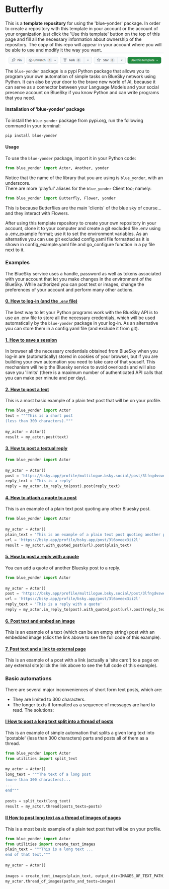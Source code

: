 # Butterfly
This is a **template repository** for using the 'blue-yonder' package. In order to create a repository with this template in your account or the account of your organization just click the 'Use this template' button on the top of this page and fill all the necessary information about ownership of the repository. The copy of this repo will appear in your account where you will be able to use and modify it the way you want.
![image description](./pictures/use_template.png)
<br>The `blue-yonder` package is a pypi Python package that allows you to program your own automation of simple tasks on BlueSky network using Python. It can also be your door to the brave new world of AI, because it can serve as a connector between your Language Models and your social presence account on BlueSky if you know Python and can write programs that you need.

#### Installation of 'blue-yonder' package
To install the `blue-yonder` package from pypi.org, run the following command in your terminal:
```Bash
pip install blue-yonder 
```

#### Usage
To use the `blue-yonder` package, import it in your Python code:
```Python
from blue_yonder import Actor, Another, yonder
```
Notice that the name of the library that you are using is `blue_yonder`, with an underscore.
<br>There are more 'playful' aliases for the `blue_yonder` Client too; namely:
```Python
from blue_yonder import Butterfly, Flower, yonder
```
This is because Butterflies are the main 'clients' of the blue sky of course... and they interact with Flowers.

After using this template repository to create your own repository in your account, clone it to your computer and create a git excluded file .env using a .env_example format; use it to set the environment variables. As an alternative you can use git excluded config.yaml file formatted as it is shown in config_example.yaml file and go_configure function in a py file next to it.

### Examples
The BlueSky service uses a handle, password as well as tokens associated with your account that let you make changes in the environment of the BlueSky. While authorized you can post text or images, change the preferences of your account and perform many other actions.

#### [0. How to log-in (and the `.env` file)](./how_to_log_in.py)
The best way to let your Python programs work with the BlueSky API is to use an .env file to store all the necessary credentials, which will be used automatically by the `blue-yonder` package in your log-in. As an alternative you can store them in a config.yaml file (and exclude it from git).
#### [1. How to save a session](./how_to_save_session.py)
In browser all the necessary credentials obtained from BlueSky when you log-in are (automatically) stored in cookies of your browser, but if you are building your own automation you need to take care of that youself. This mechanism will help the Bluesky service to avoid overloads and will also save you 'limits' (there is a maximum number of authenticated API calls that you can make per minute and per day).
#### [2. How to post a text](./post_text.py)
This is a most basic example of a plain text post that will be on your profile. 
```Python
from blue_yonder import Actor
text = """This is a short post
(less than 300 characters)."""

my_actor = Actor()
result = my_actor.post(text)
```
#### [3. How to post a textual reply](./post_reply.py)
```Python
from blue_yonder import Actor

my_actor = Actor()
post = 'https://bsky.app/profile/multilogue.bsky.social/post/3lfngdvswe725'
reply_text = 'This is a reply'
reply = my_actor.in_reply_to(post).post(reply_text)
```
#### [4. How to attach a quote to a post](./post_quote.py)
This is an example of a plain text post quoting any other Bluesky post.
```Python
from blue_yonder import Actor

my_actor = Actor()
plain_text = 'This is an example of a plain text post quoting another post.'
url = 'https://bsky.app/profile/bsky.app/post/3l6oveex3ii2l'
result = my_actor.with_quoted_post(url).post(plain_text)
```
#### [5. How to post a reply with a quote](./post_reply_with_quote.py)
You can add a quote of another Bluesky post to a reply.
```Python
from blue_yonder import Actor

my_actor = Actor()
post = 'https://bsky.app/profile/multilogue.bsky.social/post/3lfngdvswe725'
url = 'https://bsky.app/profile/bsky.app/post/3l6oveex3ii2l'
reply_text = 'This is a reply with a quote'
reply = my_actor.in_reply_to(post).with_quoted_post(url).post(reply_text)
```
#### [6. Post text and embed an image](./post_embed_image.py)
This is an example of a text (which can be an empty string) post with an embedded image (click the link above to see the full code of this example).
#### [7. Post text and a link to external page](./post_embed_external.py)
This is an example of a post with a link (actually a 'site card') to a page on any external site(click the link above to see the full code of this example).
### Basic automations
There are several major inconveniences of short form text posts, which are:
- They are limited to 300 characters.
- The longer texts if formatted as a sequence of messages are hard to read.
The solutions:
#### [I How to post a long text split into a thread of posts](./post_long_text.py)
This is an example of simple automation that splits a given long text into 'postable' (less than 300 characters) parts and posts all of them as a thread.
```Python
from blue_yonder import Actor
from utilities import split_text

my_actor = Actor()
long_text = """The text of a long post
(more than 300 characters)...
...
end"""
    
posts = split_text(long_text)
result = my_actor.thread(posts_texts=posts)
```
#### [II How to post long text as a thread of images of pages](./post_text.py)
This is a most basic example of a plain text post that will be on your profile. 
```Python
from blue_yonder import Actor
from utilities import create_text_images
plain_text = """This is a long text ...
end of that text."""

my_actor = Actor()

images = create_text_images(plain_text, output_dir=IMAGES_OF_TEXT_PATH)
my_actor.thread_of_images(paths_and_texts=images)
```
